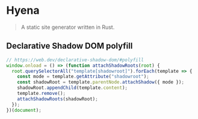 # Hyena

> A static site generator written in Rust.

## Declarative Shadow DOM polyfill

```javascript
// https://web.dev/declarative-shadow-dom/#polyfill
window.onload = () => (function attachShadowRoots(root) {
  root.querySelectorAll("template[shadowroot]").forEach(template => {
    const mode = template.getAttribute("shadowroot");
    const shadowRoot = template.parentNode.attachShadow({ mode });
    shadowRoot.appendChild(template.content);
    template.remove();
    attachShadowRoots(shadowRoot);
  });
})(document);
```
